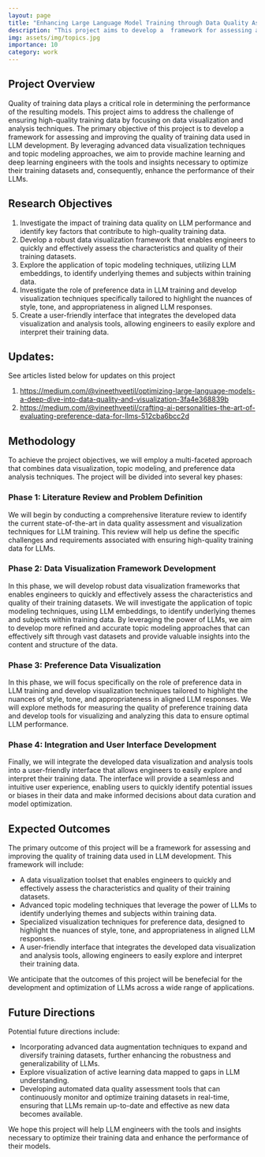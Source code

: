```yaml
---
layout: page
title: "Enhancing Large Language Model Training through Data Quality Assessment and Visualization"
description: "This project aims to develop a  framework for assessing and improving the quality of training data used in LLM development by leveraging advanced data visualization techniques and topic modeling approaches."
img: assets/img/topics.jpg
importance: 10
category: work
---
```


## Project Overview
Quality of training data plays a critical role in determining the performance of the resulting models. This project aims to address the challenge of ensuring high-quality training data by focusing on data visualization and analysis techniques. The primary objective of this project is to develop a  framework for assessing and improving the quality of training data used in LLM development. By leveraging advanced data visualization techniques and topic modeling approaches, we aim to provide machine learning and deep learning engineers with the tools and insights necessary to optimize their training datasets and, consequently, enhance the performance of their LLMs.

## Research Objectives
1. Investigate the impact of training data quality on LLM performance and identify key factors that contribute to high-quality training data.
2. Develop a robust data visualization framework that enables engineers to quickly and effectively assess the characteristics and quality of their training datasets.
3. Explore the application of topic modeling techniques, utilizing LLM embeddings, to identify underlying themes and subjects within training data.
4. Investigate the role of preference data in LLM training and develop visualization techniques specifically tailored to highlight the nuances of style, tone, and appropriateness in aligned LLM responses.
5. Create a user-friendly interface that integrates the developed data visualization and analysis tools, allowing engineers to easily explore and interpret their training data.

## Updates:
See articles listed below for updates on this project
1. https://medium.com/@vineethveetil/optimizing-large-language-models-a-deep-dive-into-data-quality-and-visualization-3fa4e368839b
2. https://medium.com/@vineethveetil/crafting-ai-personalities-the-art-of-evaluating-preference-data-for-llms-512cba6bcc2d 

## Methodology
To achieve the project objectives, we will employ a multi-faceted approach that combines data visualization, topic modeling, and preference data analysis techniques. The project will be divided into several key phases:

### Phase 1: Literature Review and Problem Definition
We will begin by conducting a comprehensive literature review to identify the current state-of-the-art in data quality assessment and visualization techniques for LLM training. This review will help us define the specific challenges and requirements associated with ensuring high-quality training data for LLMs.

### Phase 2: Data Visualization Framework Development
In this phase, we will develop robust data visualization frameworks that enables engineers to quickly and effectively assess the characteristics and quality of their training datasets. We will investigate the application of topic modeling techniques, using LLM embeddings, to identify underlying themes and subjects within training data. By leveraging the power of LLMs, we aim to develop more refined and accurate topic modeling approaches that can effectively sift through vast datasets and provide valuable insights into the content and structure of the data.

### Phase 3: Preference Data Visualization
In this phase, we will focus specifically on the role of preference data in LLM training and develop visualization techniques tailored to highlight the nuances of style, tone, and appropriateness in aligned LLM responses. We will explore methods for measuring the quality of preference training data and develop tools for visualizing and analyzing this data to ensure optimal LLM performance.

### Phase 4: Integration and User Interface Development
Finally, we will integrate the developed data visualization and analysis tools into a user-friendly interface that allows engineers to easily explore and interpret their training data. The interface will provide a seamless and intuitive user experience, enabling users to quickly identify potential issues or biases in their data and make informed decisions about data curation and model optimization.

## Expected Outcomes
The primary outcome of this project will be a framework for assessing and improving the quality of training data used in LLM development. This framework will include:
- A data visualization toolset that enables engineers to quickly and effectively assess the characteristics and quality of their training datasets.
- Advanced topic modeling techniques that leverage the power of LLMs to identify underlying themes and subjects within training data.
- Specialized visualization techniques for preference data, designed to highlight the nuances of style, tone, and appropriateness in aligned LLM responses.
- A user-friendly interface that integrates the developed data visualization and analysis tools, allowing engineers to easily explore and interpret their training data.

We anticipate that the outcomes of this project will be benefecial for the development and optimization of LLMs across a wide range of applications. 

## Future Directions
Potential future directions include:
- Incorporating advanced data augmentation techniques to expand and diversify training datasets, further enhancing the robustness and generalizability of LLMs.
- Explore visualization of active learning data mapped to gaps in LLM understanding.
- Developing automated data quality assessment tools that can continuously monitor and optimize training datasets in real-time, ensuring that LLMs remain up-to-date and effective as new data becomes available.

We hope this project will help LLM engineers with the tools and insights necessary to optimize their training data and enhance the performance of their models.